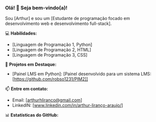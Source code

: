 ### Olá! 👋 Seja bem-vindo(a)!

Sou [Arthur] e sou um [Estudante de programação focado em desenvolvimento web e desenvolvimento full-stack].

💻 **Habilidades:**
- [Linguagem de Programação 1, Python]
- [Linguagem de Programação 2, HTML]
- [Linguagem de Programação 3, CSS]

🚀 **Projetos em Destaque:**
- [Painel LMS em Python]: [Painel desenvolvido para um sistema LMS:[https://github.com/robso1231/PIM2]]

📫 **Entre em contato:**
- Email: [arthurhliranco@gmail.com]
- LinkedIN: [www.linkedin.com/in/arthur-liranço-araujo/]

📊 **Estatísticas do GitHub:**
